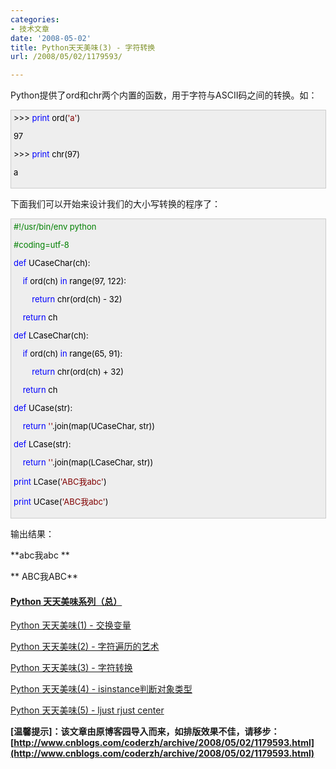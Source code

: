 ```yaml
---
categories:
- 技术文章
date: '2008-05-02'
title: Python天天美味(3) - 字符转换
url: /2008/05/02/1179593/

---
```



Python提供了ord和chr两个内置的函数，用于字符与ASCII码之间的转换。如：

<div style="border: 1px solid #cccccc; padding: 4px 5px 4px 4px; background-color: #eeeeee; font-size: 13px; width: 98%;"><span style="color: #000000;">&gt;&gt;&gt;</span><span style="color: #000000;">&nbsp;</span><span style="color: #0000ff;">print</span><span style="color: #000000;">&nbsp;ord(</span><span style="color: #800000;">'</span><span style="color: #800000;">a</span><span style="color: #800000;">'</span><span style="color: #000000;">)

</span><span style="color: #000000;">97</span><span style="color: #000000;">

</span><span style="color: #000000;">&gt;&gt;&gt;</span><span style="color: #000000;">&nbsp;</span><span style="color: #0000ff;">print</span><span style="color: #000000;">&nbsp;chr(</span><span style="color: #000000;">97</span><span style="color: #000000;">)

a</span></div>

下面我们可以开始来设计我们的大小写转换的程序了：

<div style="border: 1px solid #cccccc; padding: 4px 5px 4px 4px; background-color: #eeeeee; font-size: 13px; width: 98%;"><span style="color: #008000;">#</span><span style="color: #008000;">!/usr/bin/env&nbsp;python</span><span style="color: #008000;">

#</span><span style="color: #008000;">coding=utf-8</span><span style="color: #008000;">

</span><span style="color: #000000;">

</span><span style="color: #0000ff;">def</span><span style="color: #000000;">&nbsp;UCaseChar(ch):

&nbsp;&nbsp;&nbsp;&nbsp;</span><span style="color: #0000ff;">if</span><span style="color: #000000;">&nbsp;ord(ch)&nbsp;</span><span style="color: #0000ff;">in</span><span style="color: #000000;">&nbsp;range(</span><span style="color: #000000;">97</span><span style="color: #000000;">,&nbsp;</span><span style="color: #000000;">122</span><span style="color: #000000;">):

&nbsp;&nbsp;&nbsp;&nbsp;&nbsp;&nbsp;&nbsp;&nbsp;</span><span style="color: #0000ff;">return</span><span style="color: #000000;">&nbsp;chr(ord(ch)&nbsp;</span><span style="color: #000000;">-</span><span style="color: #000000;">&nbsp;</span><span style="color: #000000;">32</span><span style="color: #000000;">)

&nbsp;&nbsp;&nbsp;&nbsp;</span><span style="color: #0000ff;">return</span><span style="color: #000000;">&nbsp;ch

</span><span style="color: #0000ff;">def</span><span style="color: #000000;">&nbsp;LCaseChar(ch):

&nbsp;&nbsp;&nbsp;&nbsp;</span><span style="color: #0000ff;">if</span><span style="color: #000000;">&nbsp;ord(ch)&nbsp;</span><span style="color: #0000ff;">in</span><span style="color: #000000;">&nbsp;range(</span><span style="color: #000000;">65</span><span style="color: #000000;">,&nbsp;</span><span style="color: #000000;">91</span><span style="color: #000000;">):

&nbsp;&nbsp;&nbsp;&nbsp;&nbsp;&nbsp;&nbsp;&nbsp;</span><span style="color: #0000ff;">return</span><span style="color: #000000;">&nbsp;chr(ord(ch)&nbsp;</span><span style="color: #000000;">+</span><span style="color: #000000;">&nbsp;</span><span style="color: #000000;">32</span><span style="color: #000000;">)

&nbsp;&nbsp;&nbsp;&nbsp;</span><span style="color: #0000ff;">return</span><span style="color: #000000;">&nbsp;ch

</span><span style="color: #0000ff;">def</span><span style="color: #000000;">&nbsp;UCase(str):

&nbsp;&nbsp;&nbsp;&nbsp;</span><span style="color: #0000ff;">return</span><span style="color: #000000;">&nbsp;</span><span style="color: #800000;">''</span><span style="color: #000000;">.join(map(UCaseChar,&nbsp;str))

</span><span style="color: #0000ff;">def</span><span style="color: #000000;">&nbsp;LCase(str):

&nbsp;&nbsp;&nbsp;&nbsp;</span><span style="color: #0000ff;">return</span><span style="color: #000000;">&nbsp;</span><span style="color: #800000;">''</span><span style="color: #000000;">.join(map(LCaseChar,&nbsp;str))

</span><span style="color: #0000ff;">print</span><span style="color: #000000;">&nbsp;LCase(</span><span style="color: #800000;">'</span><span style="color: #800000;">ABC我abc</span><span style="color: #800000;">'</span><span style="color: #000000;">)

</span><span style="color: #0000ff;">print</span><span style="color: #000000;">&nbsp;UCase(</span><span style="color: #800000;">'</span><span style="color: #800000;">ABC我abc</span><span style="color: #800000;">'</span><span style="color: #000000;">)</span></div>

输出结果：

**abc我abc
**

**
ABC我ABC**

#### [Python  天天美味系列（总）](http://www.cnblogs.com/coderzh/archive/2008/07/08/pythoncookbook.html)

[Python    天天美味(1) - 交换变量](http://www.cnblogs.com/coderzh/archive/2008/04/29/1176878.html)
  
[Python    天天美味(2) - 字符遍历的艺术](http://www.cnblogs.com/coderzh/archive/2008/04/30/1177677.html) &nbsp;
  
[Python    天天美味(3) - 字符转换](http://www.cnblogs.com/coderzh/archive/2008/05/02/1179593.html) &nbsp;
  
[Python    天天美味(4) - isinstance判断对象类型](http://www.cnblogs.com/coderzh/archive/2008/05/02/1179609.html)&nbsp;
  
[Python    天天美味(5) - ljust rjust center](http://www.cnblogs.com/coderzh/archive/2008/05/02/1179709.html) &nbsp;

**[温馨提示]：该文章由原博客园导入而来，如排版效果不佳，请移步：[http://www.cnblogs.com/coderzh/archive/2008/05/02/1179593.html](http://www.cnblogs.com/coderzh/archive/2008/05/02/1179593.html)**